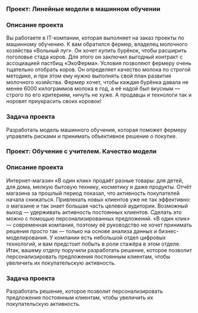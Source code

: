 ### Проект: Линейные модели в машинном обучении
### Описание проекта

Вы работаете в IT-компании, которая выполняет на заказ проекты по машинному обучению. 
К вам обратился фермер, владелец молочного хозяйства «Вольный луг».
Он хочет купить бурёнок, чтобы расширить поголовье стада коров. Для этого он заключил выгодный контракт с ассоциацией пастбищ «ЭкоФерма».
Условия позволяют фермеру очень тщательно отобрать коров. 
Он определяет качество молока по строгой методике, и при этом ему нужно выполнять свой план развития молочного хозяйства.
Фермер хочет, чтобы каждая бурёнка давала не менее 6000 килограммов молока в год, а её надой был вкусным — строго по его критериям, ничуть не хуже. А продавцы и технологи так и норовят приукрасить своих коровок!


### Задача проекта

Разработать модель машинного обучения, которая поможет фермеру управлять рисками и принимать объективное решение о покупке. 

### Проект: Обучение с учителем. Качество модели

### Описание проекта


Интернет-магазин «В один клик» продаёт разные товары: для детей, для дома, мелкую бытовую технику, косметику и даже продукты. Отчёт магазина за прошлый период показал, что активность покупателей начала снижаться. Привлекать новых клиентов уже не так эффективно: о магазине и так знает большая часть целевой аудитории. Возможный выход — удерживать активность постоянных клиентов. Сделать это можно с помощью персонализированных предложений.
«В один клик» — современная компания, поэтому её руководство не хочет принимать решения просто так — только на основе анализа данных и бизнес-моделирования. У компании есть небольшой отдел цифровых технологий, и вам предстоит побыть в роли стажёра в этом отделе. 
Итак, вашему отделу поручили разработать решение, которое позволит персонализировать предложения постоянным клиентам, чтобы увеличить их покупательскую активность.

### Задача проекта

Разработать решение, которое позволит персонализировать предложения постоянным клиентам, чтобы увеличить их покупательскую активность.
